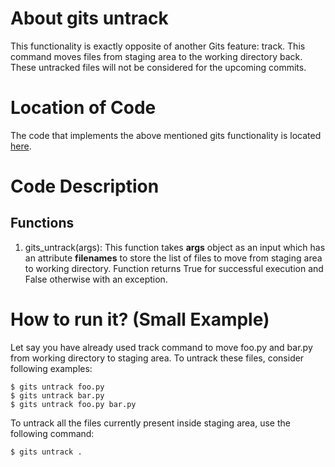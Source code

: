 # About gits untrack

This functionality is exactly opposite of another Gits feature: track.
This command moves files from staging area to the working directory back.
These untracked files will not be considered for the upcoming commits.

# Location of Code

The code that implements the above mentioned gits functionality is located [here](https://github.com/harshitpatel96/GITS/blob/master/code/gits_untrack.py).

# Code Description

## Functions

1. gits_untrack(args):
   This function takes **args** object as an input which has an attribute **filenames** to store the list of files to move from staging area to working directory.
   Function returns True for successful execution and False otherwise with an exception.

# How to run it? (Small Example)

Let say you have already used track command to move foo.py and bar.py from working directory to staging area.
To untrack these files, consider following examples:

```
$ gits untrack foo.py
$ gits untrack bar.py
$ gits untrack foo.py bar.py
```

To untrack all the files currently present inside staging area, use the following command:

```
$ gits untrack .
```
